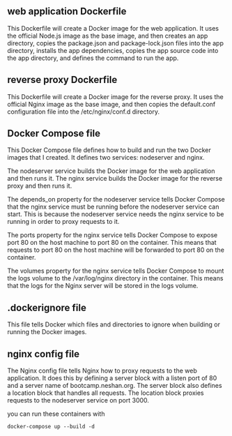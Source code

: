 ## web application Dockerfile

This Dockerfile will create a Docker image for the web application. It uses the official Node.js image as the base image, and then creates an app directory, copies the package.json and package-lock.json files into the app directory, installs the app dependencies, copies the app source code into the app directory, and defines the command to run the app.

## reverse proxy Dockerfile

This Dockerfile will create a Docker image for the reverse proxy. It uses the official Nginx image as the base image, and then copies the default.conf configuration file into the /etc/nginx/conf.d directory.

## Docker Compose file

This Docker Compose file defines how to build and run the two Docker images that I created. It defines two services: nodeserver and nginx.

The nodeserver service builds the Docker image for the web application and then runs it. The nginx service builds the Docker image for the reverse proxy and then runs it.

The depends_on property for the nodeserver service tells Docker Compose that the nginx service must be running before the nodeserver service can start. This is because the nodeserver service needs the nginx service to be running in order to proxy requests to it.

The ports property for the nginx service tells Docker Compose to expose port 80 on the host machine to port 80 on the container. This means that requests to port 80 on the host machine will be forwarded to port 80 on the container.

The volumes property for the nginx service tells Docker Compose to mount the logs volume to the /var/log/nginx directory in the container. This means that the logs for the Nginx server will be stored in the logs volume.

## .dockerignore file

This file tells Docker which files and directories to ignore when building or running the Docker images. 

## nginx config file

The Nginx config file tells Nginx how to proxy requests to the web application. It does this by defining a server block with a listen port of 80 and a server name of bootcamp.neshan.org. The server block also defines a location block that handles all requests. The location block proxies requests to the nodeserver service on port 3000.

you can run these containers with 

    docker-compose up --build -d
